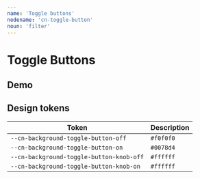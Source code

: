 ```yaml
---
name: 'Toggle buttons'
nodename: 'cn-toggle-button'
noun: 'filter'
---
```


# Toggle Buttons

## Demo

<cn-toggle-button />

## Design tokens

| Token | Description |
| --- | --- |
| `--cn-background-toggle-button-off` | `#f0f0f0` |
| `--cn-background-toggle-button-on` | `#0078d4` |
| `--cn-background-toggle-button-knob-off` | `#ffffff` |
| `--cn-background-toggle-button-knob-on` | `#ffffff` |

